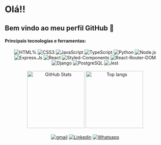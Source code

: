 # Olá!! 
## Bem vindo ao meu perfil GitHub 👋

#### Principais tecnologias e ferramentas:
<div align="center" margin="auto">
  <img alt="HTML%" src="https://img.shields.io/badge/HTML5-E34F26?style=for-the-badge&logo=html5&logoColor=white" />
  <img alt="CSS3" src="https://img.shields.io/badge/CSS3-1572B6?style=for-the-badge&logo=css3&logoColor=white" />
  <img alt="JavaScript" src="https://img.shields.io/badge/JavaScript-F7DF1E?style=for-the-badge&logo=javascript&logoColor=black" />
  <img alt="TypeScript" src="https://img.shields.io/badge/TypeScript-007ACC?style=for-the-badge&logo=typescript&logoColor=white" />
  <img alt="Python" src="https://img.shields.io/badge/Python-3776AB?style=for-the-badge&logo=python&logoColor=white" />
  <img alt="Node.js" src="https://img.shields.io/badge/Node.js-43853D?style=for-the-badge&logo=node.js&logoColor=white" />
  <img alt="Express.Js" src="https://img.shields.io/badge/Express.js-404D59?style=for-the-badge" />
  <img alt="React" src="https://img.shields.io/badge/React-20232A?style=for-the-badge&logo=react&logoColor=61DAFB" />
  <img alt="Styled-Components" src="https://img.shields.io/badge/styled--components-DB7093?style=for-the-badge&logo=styled-components&logoColor=white" />
  <img alt="React-Router-DOM" src="https://img.shields.io/badge/React_Router-CA4245?style=for-the-badge&logo=react-router&logoColor=white" />
  <img alt="Django" src="https://img.shields.io/badge/Django-092E20?style=for-the-badge&logo=django&logoColor=white" />
  <img alt="PostgreSQL" src="https://img.shields.io/badge/PostgreSQL-316192?style=for-the-badge&logo=postgresql&logoColor=white" />
  <img alt="Jest" src="https://img.shields.io/badge/Jest-323330?style=for-the-badge&logo=Jest&logoColor=white" /> 
</div>

<br/>

<div align="center">
  <img alt="GitHub Stats"  height="180px" margin_right="10%" src="https://github-readme-stats-rho-vert.vercel.app/api?username=wanderson10&show_icons=true&theme=dracula&include_all_commits=true&count_private=false" />
  <img alt="Top langs"  height="180px" src="https://github-readme-stats-rho-vert.vercel.app/api/top-langs/?username=wanderson10&layout=compact&theme=graywhite&hide_border=true&langs_count=15" />
</div>

<br/>

<div align="center">
  <a href ="mailto:wg21249@gmail.com"><img alt="gmail" src="https://img.shields.io/badge/-Gmail-%23333?style=for-the-badge&logo=gmail&logoColor=white" target="_blank"></a>
  <a href="https://www.linkedin.com/in/wanderson-corr%C3%AAa-guedes-51684b246/" target="_blank"><img alt="Linkedin" src="https://img.shields.io/badge/-LinkedIn-%230077B5?style=for-the-badge&logo=linkedin&logoColor=white" target="_blank"></a>
  <a href="https://api.whatsapp.com/send/?phone=5551997866074&text&type=phone_number&app_absent=0" target="_blank"><img alt="Whatsapp" src="https://img.shields.io/badge/WhatsApp-25D366?style=for-the-badge&logo=whatsapp&logoColor=white"></a>
</div>

